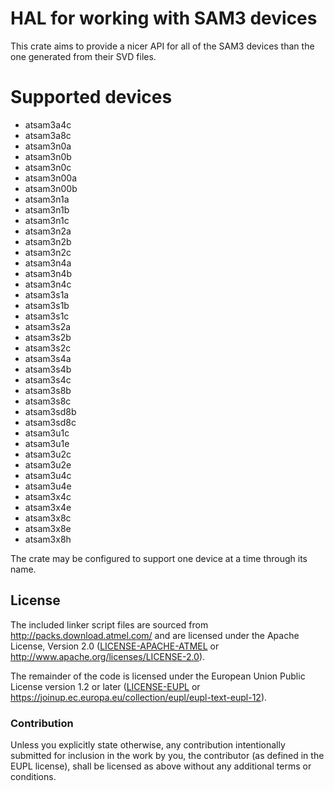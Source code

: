 # HAL for working with SAM3 devices

This crate aims to provide a nicer API for all of the SAM3 devices than the one generated from their
SVD files.

# Supported devices
- atsam3a4c
- atsam3a8c
- atsam3n0a
- atsam3n0b
- atsam3n0c
- atsam3n00a
- atsam3n00b
- atsam3n1a
- atsam3n1b
- atsam3n1c
- atsam3n2a
- atsam3n2b
- atsam3n2c
- atsam3n4a
- atsam3n4b
- atsam3n4c
- atsam3s1a
- atsam3s1b
- atsam3s1c
- atsam3s2a
- atsam3s2b
- atsam3s2c
- atsam3s4a
- atsam3s4b
- atsam3s4c
- atsam3s8b
- atsam3s8c
- atsam3sd8b
- atsam3sd8c
- atsam3u1c
- atsam3u1e
- atsam3u2c
- atsam3u2e
- atsam3u4c
- atsam3u4e
- atsam3x4c
- atsam3x4e
- atsam3x8c
- atsam3x8e
- atsam3x8h

The crate may be configured to support one device at a time through its name.

## License

The included linker script files are sourced from http://packs.download.atmel.com/ and are licensed
under the Apache License, Version 2.0 ([LICENSE-APACHE-ATMEL](LICENSE-APACHE-ATMEL) or
http://www.apache.org/licenses/LICENSE-2.0).

The remainder of the code is licensed under the European Union Public License version 1.2 or later
([LICENSE-EUPL](LICENSE-EUPL) or https://joinup.ec.europa.eu/collection/eupl/eupl-text-eupl-12).

### Contribution

Unless you explicitly state otherwise, any contribution intentionally submitted for inclusion in the
work by you, the contributor (as defined in the EUPL license), shall be licensed as above without
any additional terms or conditions.
